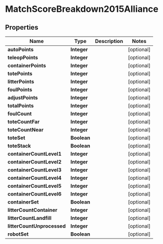
# MatchScoreBreakdown2015Alliance

## Properties
Name | Type | Description | Notes
------------ | ------------- | ------------- | -------------
**autoPoints** | **Integer** |  |  [optional]
**teleopPoints** | **Integer** |  |  [optional]
**containerPoints** | **Integer** |  |  [optional]
**totePoints** | **Integer** |  |  [optional]
**litterPoints** | **Integer** |  |  [optional]
**foulPoints** | **Integer** |  |  [optional]
**adjustPoints** | **Integer** |  |  [optional]
**totalPoints** | **Integer** |  |  [optional]
**foulCount** | **Integer** |  |  [optional]
**toteCountFar** | **Integer** |  |  [optional]
**toteCountNear** | **Integer** |  |  [optional]
**toteSet** | **Boolean** |  |  [optional]
**toteStack** | **Boolean** |  |  [optional]
**containerCountLevel1** | **Integer** |  |  [optional]
**containerCountLevel2** | **Integer** |  |  [optional]
**containerCountLevel3** | **Integer** |  |  [optional]
**containerCountLevel4** | **Integer** |  |  [optional]
**containerCountLevel5** | **Integer** |  |  [optional]
**containerCountLevel6** | **Integer** |  |  [optional]
**containerSet** | **Boolean** |  |  [optional]
**litterCountContainer** | **Integer** |  |  [optional]
**litterCountLandfill** | **Integer** |  |  [optional]
**litterCountUnprocessed** | **Integer** |  |  [optional]
**robotSet** | **Boolean** |  |  [optional]



